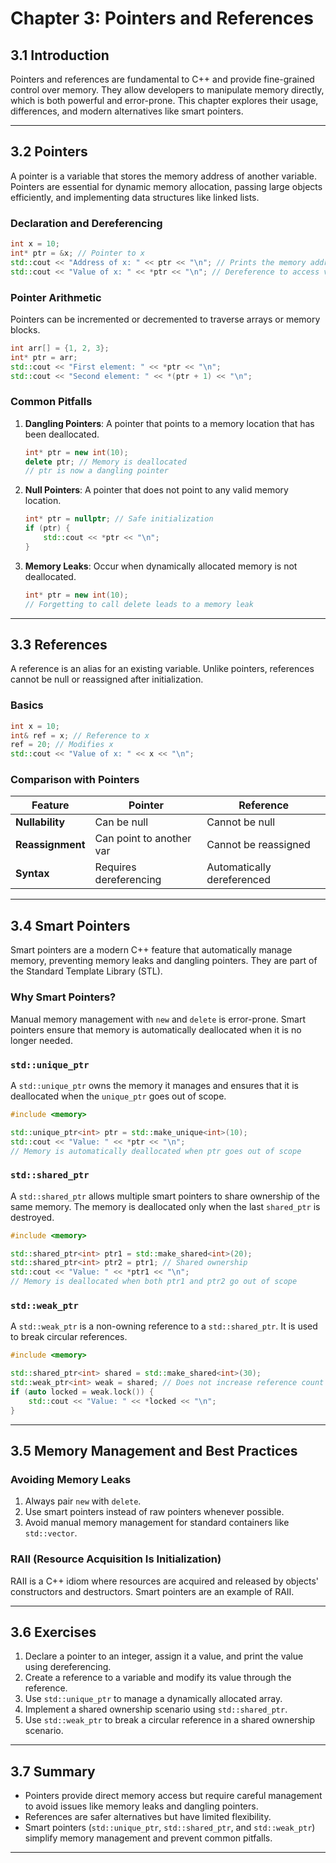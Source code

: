 # Chapter 3: Pointers and References

## 3.1 Introduction
Pointers and references are fundamental to C++ and provide fine-grained control over memory. They allow developers to manipulate memory directly, which is both powerful and error-prone. This chapter explores their usage, differences, and modern alternatives like smart pointers.

---

## 3.2 Pointers
A pointer is a variable that stores the memory address of another variable. Pointers are essential for dynamic memory allocation, passing large objects efficiently, and implementing data structures like linked lists.

### Declaration and Dereferencing
```cpp
int x = 10;
int* ptr = &x; // Pointer to x
std::cout << "Address of x: " << ptr << "\n"; // Prints the memory address
std::cout << "Value of x: " << *ptr << "\n"; // Dereference to access value
```

### Pointer Arithmetic
Pointers can be incremented or decremented to traverse arrays or memory blocks.
```cpp
int arr[] = {1, 2, 3};
int* ptr = arr;
std::cout << "First element: " << *ptr << "\n";
std::cout << "Second element: " << *(ptr + 1) << "\n";
```

### Common Pitfalls
1. **Dangling Pointers**: A pointer that points to a memory location that has been deallocated.
   ```cpp
   int* ptr = new int(10);
   delete ptr; // Memory is deallocated
   // ptr is now a dangling pointer
   ```
2. **Null Pointers**: A pointer that does not point to any valid memory location.
   ```cpp
   int* ptr = nullptr; // Safe initialization
   if (ptr) {
       std::cout << *ptr << "\n";
   }
   ```
3. **Memory Leaks**: Occur when dynamically allocated memory is not deallocated.
   ```cpp
   int* ptr = new int(10);
   // Forgetting to call delete leads to a memory leak
   ```

---

## 3.3 References
A reference is an alias for an existing variable. Unlike pointers, references cannot be null or reassigned after initialization.

### Basics
```cpp
int x = 10;
int& ref = x; // Reference to x
ref = 20; // Modifies x
std::cout << "Value of x: " << x << "\n";
```

### Comparison with Pointers
| Feature          | Pointer                  | Reference               |
|------------------|--------------------------|-------------------------|
| **Nullability**  | Can be null              | Cannot be null          |
| **Reassignment** | Can point to another var | Cannot be reassigned    |
| **Syntax**       | Requires dereferencing   | Automatically dereferenced |

---

## 3.4 Smart Pointers
Smart pointers are a modern C++ feature that automatically manage memory, preventing memory leaks and dangling pointers. They are part of the Standard Template Library (STL).

### Why Smart Pointers?
Manual memory management with `new` and `delete` is error-prone. Smart pointers ensure that memory is automatically deallocated when it is no longer needed.

### `std::unique_ptr`
A `std::unique_ptr` owns the memory it manages and ensures that it is deallocated when the `unique_ptr` goes out of scope.
```cpp
#include <memory>

std::unique_ptr<int> ptr = std::make_unique<int>(10);
std::cout << "Value: " << *ptr << "\n";
// Memory is automatically deallocated when ptr goes out of scope
```

### `std::shared_ptr`
A `std::shared_ptr` allows multiple smart pointers to share ownership of the same memory. The memory is deallocated only when the last `shared_ptr` is destroyed.
```cpp
#include <memory>

std::shared_ptr<int> ptr1 = std::make_shared<int>(20);
std::shared_ptr<int> ptr2 = ptr1; // Shared ownership
std::cout << "Value: " << *ptr1 << "\n";
// Memory is deallocated when both ptr1 and ptr2 go out of scope
```

### `std::weak_ptr`
A `std::weak_ptr` is a non-owning reference to a `std::shared_ptr`. It is used to break circular references.
```cpp
#include <memory>

std::shared_ptr<int> shared = std::make_shared<int>(30);
std::weak_ptr<int> weak = shared; // Does not increase reference count
if (auto locked = weak.lock()) {
    std::cout << "Value: " << *locked << "\n";
}
```

---

## 3.5 Memory Management and Best Practices
### Avoiding Memory Leaks
1. Always pair `new` with `delete`.
2. Use smart pointers instead of raw pointers whenever possible.
3. Avoid manual memory management for standard containers like `std::vector`.

### RAII (Resource Acquisition Is Initialization)
RAII is a C++ idiom where resources are acquired and released by objects' constructors and destructors. Smart pointers are an example of RAII.

---

## 3.6 Exercises
1. Declare a pointer to an integer, assign it a value, and print the value using dereferencing.
2. Create a reference to a variable and modify its value through the reference.
3. Use `std::unique_ptr` to manage a dynamically allocated array.
4. Implement a shared ownership scenario using `std::shared_ptr`.
5. Use `std::weak_ptr` to break a circular reference in a shared ownership scenario.

---

## 3.7 Summary
- Pointers provide direct memory access but require careful management to avoid issues like memory leaks and dangling pointers.
- References are safer alternatives but have limited flexibility.
- Smart pointers (`std::unique_ptr`, `std::shared_ptr`, and `std::weak_ptr`) simplify memory management and prevent common pitfalls.

---
